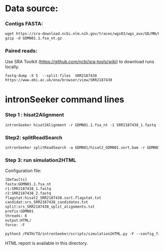 Data source:
============

### Contigs FASTA: 

```diff
wget https://sra-download.ncbi.nlm.nih.gov/traces/wgs03/wgs_aux/GD/MN/GDMN01/GDMN01.1.fsa_nt.gz
gzip -d GDMN01.1.fsa_nt.gz
```

### Paired reads:

Use SRA Toolkit (https://github.com/ncbi/sra-tools/wiki) to download runs locally.

```diff
fastq-dump -X 5  --split-files  SRR2187438
https://www.ebi.ac.uk/ena/browser/view/SRR2187438

```

intronSeeker command lines
============================

### Step 1 : hisat2Alignment

```diff
intronSeeker hisat2Alignment -r GDMN01.1.fsa_nt -1 SRR2187438_1.fastq -2 SRR2187438_2.fastq --prefix GDMN01 -o GDMN01 -t 12
```

### Step2: splitReadSearch

```diff
intronSeeker splitReadSearch -a GDMN01/hisat2_GDMN01.sort.bam -r GDMN01.1.fsa_nt --prefix GDMN01 --output splitReadSearch_GDMN01
```

### Step 3: run simulation2HTML

Configuration file:

```diff
[Defaults]
fasta:GDMN01.1.fsa_nt
r1:SRR2187438_1.fastq
r2:SRR2187438_2.fastq
flagstat:hisat2_SRR2187438.sort.flagstat.txt
candidat:srs_SRR2187438_candidates.txt
split:srs_SRR2187438_split_alignments.txt
prefix:GDMN01
threads: 6                
output:HTML/
force: -F
```


```diff
python3 /PATH/TO/intronSeeker/scripts/simulation2HTML.py -F --config_file  SRR2187438.cfg;

```

HTML report is available in this directory.
